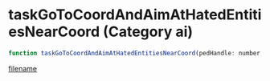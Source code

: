 # taskGoToCoordAndAimAtHatedEntitiesNearCoord (Category ai)

```js
function taskGoToCoordAndAimAtHatedEntitiesNearCoord(pedHandle: number, goToLocationX: number, goToLocationY: number, goToLocationZ: number, focusLocationX: number, focusLocationY: number, focusLocationZ: number, speed: number, shootAtEnemies: boolean, distanceToStopAt: number, noRoadsDistance: number, unkTrue: boolean, unkFlag: number, aimingFlag: number, firingPattern: number): void
```

[filename](taskGoToCoordAndAimAtHatedEntitiesNearCoord_m.md ':include')